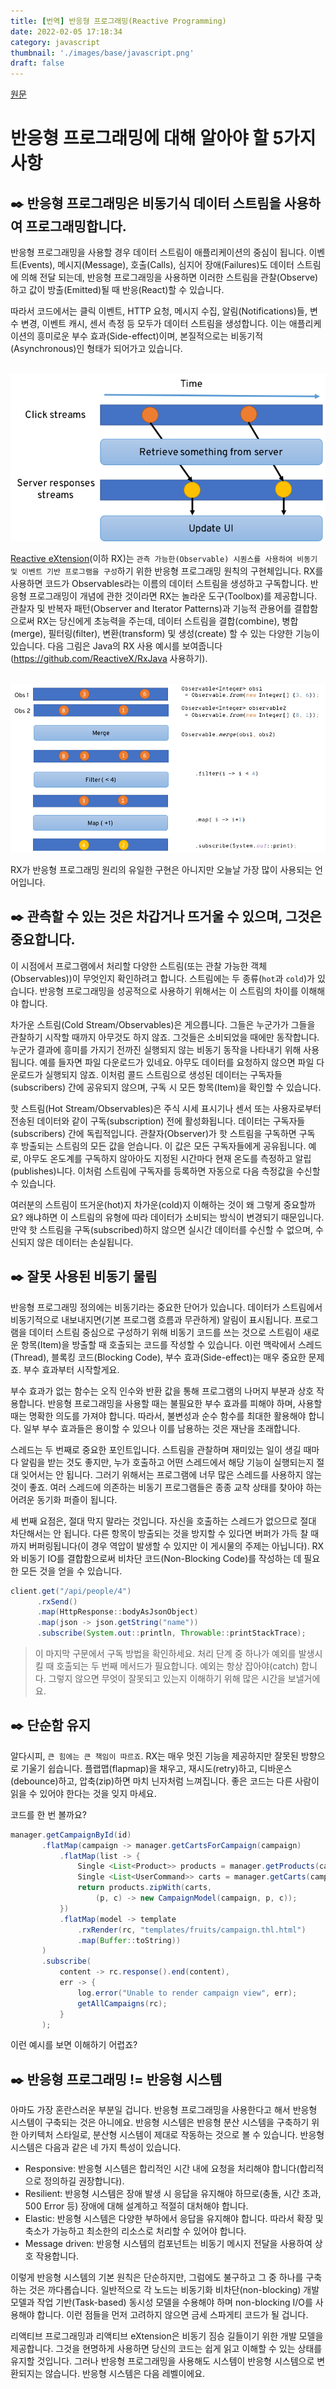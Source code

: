 ```yaml
---
title: [번역] 반응형 프로그래밍(Reactive Programming)
date: 2022-02-05 17:18:34
category: javascript
thumbnail: './images/base/javascript.png'
draft: false
---
```


[원문](https://mathiasbynens.be/notes/shapes-ics)

# 반응형 프로그래밍에 대해 알아야 할 5가지 사항

## ✒️ 반응형 프로그래밍은 비동기식 데이터 스트림을 사용하여 프로그래밍합니다.
반응형 프로그래밍을 사용할 경우 데이터 스트림이 애플리케이션의 중심이 됩니다. 이벤트(Events), 메시지(Message), 호출(Calls), 심지어 장애(Failures)도 데이터 스트림에 의해 전달 되는데, 반응형 프로그래밍을 사용하면 이러한 스트림을 관찰(Observe)하고 값이 방출(Emitted)될 때 반응(React)할 수 있습니다.

따라서 코드에서는 클릭 이벤트, HTTP 요청, 메시지 수집, 알림(Notifications)들, 변수 변경, 이벤트 캐시, 센서 측정 등 모두가 데이터 스트림을 생성합니다. 이는 애플리케이션의 흥미로운 부수 효과(Side-effect)이며, 본질적으로는 비동기적(Asynchronous)인 형태가 되어가고 있습니다.

<br>

<img alt="interpreter-optimizing-compiler-chakra" src="./images/2022-01/reactive-programming-01.png"/>

<br>

[Reactive eXtension](http://reactivex.io)(이하 RX)는 `관측 가능한(Observable) 시퀀스를 사용하여 비동기 및 이벤트 기반 프로그램을 구성`하기 위한 반응형 프로그래밍 원칙의 구현체입니다. RX를 사용하면 코드가 Observables라는 이름의 데이터 스트림을 생성하고 구독합니다. 반응형 프로그래밍이 개념에 관한 것이라면 RX는 놀라운 도구(Toolbox)를 제공합니다. 관찰자 및 반복자 패턴(Observer and Iterator Patterns)과 기능적 관용어를 결합함으로써 RX는 당신에게 초능력을 주는데, 데이터 스트림을 결합(combine), 병합(merge), 필터링(filter), 변환(transform) 및 생성(create) 할 수 있는 다양한 기능이 있습니다. 다음 그림은 Java의 RX 사용 예시를 보여줍니다(https://github.com/ReactiveX/RxJava 사용하기).

<br>

<img alt="interpreter-optimizing-compiler-chakra" src="./images/2022-01/reactive-programming-02.png"/>

<br>

RX가 반응형 프로그래밍 원리의 유일한 구현은 아니지만 오늘날 가장 많이 사용되는 언어입니다.

## ✒️ 관측할 수 있는 것은 차갑거나 뜨거울 수 있으며, 그것은 중요합니다.
이 시점에서 프로그램에서 처리할 다양한 스트림(또는 관찰 가능한 객체(Observables))이 무엇인지 확인하려고 합니다. 스트림에는 두 종류(`hot`과 `cold`)가 있습니다. 반응형 프로그래밍을 성공적으로 사용하기 위해서는 이 스트림의 차이를 이해해야 합니다.

차가운 스트림(Cold Stream/Observables)은 게으릅니다. 그들은 누군가가 그들을 관찰하기 시작할 때까지 아무것도 하지 않죠. 그것들은 소비되었을 때에만 동작합니다. 누군가 결과에 흥미를 가지기 전까진 실행되지 않는 비동기 동작을 나타내기 위해 사용됩니다. 예를 들자면 파일 다운로드가 있네요. 아무도 데이터를 요청하지 않으면 파일 다운로드가 실행되지 않죠. 이처럼 콜드 스트림으로 생성된 데이터는 구독자들(subscribers) 간에 공유되지 않으며, 구독 시 모든 항목(Item)을 확인할 수 있습니다.

핫 스트림(Hot Stream/Observables)은 주식 시세 표시기나 센서 또는 사용자로부터 전송된 데이터와 같이 구독(subscription) 전에 활성화됩니다. 데이터는 구독자들(subscribers) 간에 독립적입니다. 관찰자(Observer)가 핫 스트림을 구독하면 구독 후 방출되는 스트림의 모든 값을 얻습니다. 이 값은 모든 구독자들에게 공유됩니다. 예로, 아무도 온도계를 구독하지 않아아도 지정된 시간마다 현재 온도를 측정하고 알립(publishes)니다. 이처럼 스트림에 구독자를 등록하면 자동으로 다음 측정값을 수신할 수 있습니다.

여러분의 스트림이 뜨거운(hot)지 차가운(cold)지 이해하는 것이 왜 그렇게 중요할까요? 왜냐하면 이 스트림의 유형에 따라 데이터가 소비되는 방식이 변경되기 때문입니다. 만약 핫 스트림을 구독(subscribed)하지 않으면 실시간 데이터를 수신할 수 없으며, 수신되지 않은 데이터는 손실됩니다.

## ✒️ 잘못 사용된 비동기 물림
반응형 프로그래밍 정의에는 비동기라는 중요한 단어가 있습니다. 데이터가 스트림에서 비동기적으로 내보내지면(기본 프로그램 흐름과 무관하게) 알림이 표시됩니다. 프로그램을 데이터 스트림 중심으로 구성하기 위해 비동기 코드를 쓰는 것으로 스트림이 새로운 항목(Item)을 방출할 때 호출되는 코드를 작성할 수 있습니다. 이런 맥락에서 스레드(Thread), 블록킹 코드(Blocking Code), 부수 효과(Side-effect)는 매우 중요한 문제죠. 부수 효과부터 시작할게요.

부수 효과가 없는 함수는 오직 인수와 반환 값을 통해 프로그램의 나머지 부분과 상호 작용합니다. 반응형 프로그래밍을 사용할 때는 불필요한 부수 효과를 피해야 하며, 사용할 때는 명확한 의도를 가져야 합니다. 따라서, 불변성과 순수 함수를 최대한 활용해야 합니다. 일부 부수 효과들은 용이할 수 있으나 이를 남용하는 것은 재난을 초래합니다.

스레드는 두 번째로 중요한 포인트입니다. 스트림을 관찰하며 재미있는 일이 생길 때마다 알림을 받는 것도 좋지만, 누가 호출하고 어떤 스레드에서 해당 기능이 실행되는지 절대 잊어서는 안 됩니다. 그러기 위해서는 프로그램에 너무 많은 스레드를 사용하지 않는 것이 좋죠. 여러 스레드에 의존하는 비동기 프로그램들은 종종 교착 상태를 찾아야 하는 어려운 동기화 퍼즐이 됩니다.

세 번째 요점은, 절대 막지 말라는 것입니다. 자신을 호출하는 스레드가 없으므로 절대 차단해서는 안 됩니다. 다른 항목이 방출되는 것을 방지할 수 있다면 버퍼가 가득 찰 때까지 버퍼링됩니다(이 경우 역압이 발생할 수 있지만 이 게시물의 주제는 아닙니다). RX와 비동기 IO를 결합함으로써 비차단 코드(Non-Blocking Code)를 작성하는 데 필요한 모든 것을 얻을 수 있습니다.

```java
client.get("/api/people/4")
      .rxSend()
      .map(HttpResponse::bodyAsJsonObject)
      .map(json -> json.getString("name"))
      .subscribe(System.out::println, Throwable::printStackTrace);
```

> 이 마지막 구문에서 구독 방법을 확인하세요. 처리 단계 중 하나가 예외를 발생시킬 때 호출되는 두 번째 메서드가 필요합니다. 예외는 항상 잡아야(catch) 합니다. 그렇지 않으면 무엇이 잘못되고 있는지 이해하기 위해 많은 시간을 보낼거에요.

## ✒️ 단순함 유지
알다시피, `큰 힘에는 큰 책임이 따르죠`. RX는 매우 멋진 기능을 제공하지만 잘못된 방향으로 기울기 쉽습니다. 플랩맵(flapmap)을 채우고, 재시도(retry)하고, 디바운스(debounce)하고, 압축(zip)하면 마치 닌자처럼 느껴집니다. 좋은 코드는 다른 사람이 읽을 수 있어야 한다는 것을 잊지 마세요.

코드를 한 번 볼까요?
```java
manager.getCampaignById(id)
       .flatMap(campaign -> manager.getCartsForCampaign(campaign)
           .flatMap(list -> {
               Single <List<Product>> products = manager.getProducts(campaign);
               Single <List<UserCommand>> carts = manager.getCarts(campaign);
               return products.zipWith(carts,
                   (p, c) -> new CampaignModel(campaign, p, c));
           })
           .flatMap(model -> template
               .rxRender(rc, "templates/fruits/campaign.thl.html")
               .map(Buffer::toString))
       )
       .subscribe(
           content -> rc.response().end(content),
           err -> {
               log.error("Unable to render campaign view", err);
               getAllCampaigns(rc);
           }
       );
```

이런 예시를 보면 이해하기 어렵죠?

## ✒️ 반응형 프로그래밍 != 반응형 시스템
아마도 가장 혼란스러운 부분일 겁니다. 반응형 프로그래밍을 사용한다고 해서 반응형 시스템이 구축되는 것은 아니에요. 반응형 시스템은 반응형 분산 시스템을 구축하기 위한 아키텍처 스타일로, 분산형 시스템이 제대로 작동하는 것으로 볼 수 있습니다. 반응형 시스템은 다음과 같은 네 가지 특성이 있습니다.

- Responsive: 반응형 시스템은 합리적인 시간 내에 요청을 처리해야 합니다(합리적으로 정의하길 권장합니다).
- Resilient: 반응형 시스템은 장애 발생 시 응답을 유지해야 하므로(충돌, 시간 초과, 500 Error 등) 장애에 대해 설계하고 적절히 대처해야 합니다.
- Elastic: 반응형 시스템은 다양한 부하에서 응답을 유지해야 합니다. 따라서 확장 및 축소가 가능하고 최소한의 리소스로 처리할 수 있어야 합니다.
- Message driven: 반응형 시스템의 컴포넌트는 비동기 메시지 전달을 사용하여 상호 작용합니다.

이렇게 반응형 시스템의 기본 원칙은 단순하지만, 그럼에도 불구하고 그 중 하나를 구축하는 것은 까다롭습니다. 일반적으로 각 노드는 비동기화 비차단(non-blocking) 개발 모델과 작업 기반(Task-based) 동시성 모델을 수용해야 하며 non-blocking I/O를 사용해야 합니다. 이런 점들을 먼저 고려하지 않으면 금세 스파게티 코드가 될 겁니다.

리액티브 프로그래밍과 리액티브 eXtension은 비동기 짐승 길들이기 위한 개발 모델을 제공합니다. 그것을 현명하게 사용하면 당신의 코드는 쉽게 읽고 이해할 수 있는 상태를 유지할 것입니다. 그러나 반응형 프로그래밍을 사용해도 시스템이 반응형 시스템으로 변환되지는 않습니다. 반응형 시스템은 다음 레벨이에요.